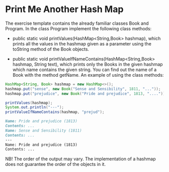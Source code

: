 
# Print Me Another Hash Map

The exercise template contains the already familiar classes Book and Program. In the class Program implement the following class methods:

- public static void printValues(HashMap<String,Book> hashmap), which prints all the values in the hashmap given as a parameter using
the toString method of the Book objects.

- public static void printValueIfNameContains(HashMap<String,Book> hashmap, String text), which prints only the Books in the given hashmap which name contains the given string. You can find out the name of a Book with the method getName.
An example of using the class methods:

```java
HashMap<String, Book> hashmap = new HashMap<>();
hashmap.put("sense", new Book("Sense and Sensibility", 1811, "..."));
hashmap.put("prejudice", new Book("Pride and prejudice", 1813, "...."));

printValues(hashmap);
System.out.println("---");
printValueIfNameContains(hashmap, "prejud");
```

```markdown
Name: Pride and prejudice (1813)
Contents: ...
Name: Sense and Sensibility (1811)
Contents: ...
---
Name: Pride and prejudice (1813)
Contents: ...
```

NB! The order of the output may vary. The implementation of a hashmap does not guarantee the order of the objects in it.
